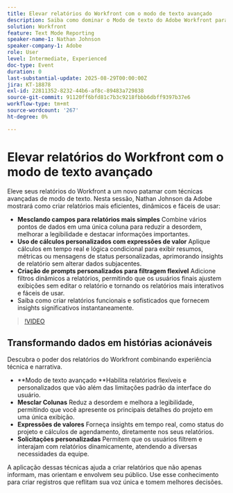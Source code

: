 ```yaml
---
title: Elevar relatórios do Workfront com o modo de texto avançado
description: Saiba como dominar o Modo de texto do Adobe Workfront para mesclar colunas, criar expressões de valor personalizadas e criar prompts dinâmicos para relatórios mais inteligentes.
solution: Workfront
feature: Text Mode Reporting
speaker-name-1: Nathan Johnson
speaker-company-1: Adobe
role: User
level: Intermediate, Experienced
doc-type: Event
duration: 0
last-substantial-update: 2025-08-29T00:00:00Z
jira: KT-18878
exl-id: 22811352-8232-44b6-af8c-89483a729838
source-git-commit: 91120ff6bfd81c7b3c9218fbbb6dbff9397b37e6
workflow-type: tm+mt
source-wordcount: '267'
ht-degree: 0%

---
```


# Elevar relatórios do Workfront com o modo de texto avançado

Eleve seus relatórios do Workfront a um novo patamar com técnicas avançadas de modo de texto. Nesta sessão, Nathan Johnson da Adobe mostrará como criar relatórios mais eficientes, dinâmicos e fáceis de usar:

* **Mesclando campos para relatórios mais simples** Combine vários pontos de dados em uma única coluna para reduzir a desordem, melhorar a legibilidade e destacar informações importantes.
* **Uso de cálculos personalizados com expressões de valor** Aplique cálculos em tempo real e lógica condicional para exibir resumos, métricas ou mensagens de status personalizadas, aprimorando insights de relatório sem alterar dados subjacentes.
* **Criação de prompts personalizados para filtragem flexível** Adicione filtros dinâmicos a relatórios, permitindo que os usuários finais ajustem exibições sem editar o relatório e tornando os relatórios mais interativos e fáceis de usar.
* Saiba como criar relatórios funcionais e sofisticados que fornecem insights significativos instantaneamente.

>[!VIDEO](https://video.tv.adobe.com/v/3471498/?learn=on&enablevpops)

## Transformando dados em histórias acionáveis

Descubra o poder dos relatórios do Workfront combinando experiência técnica e narrativa.

* **Modo de texto avançado **Habilita relatórios flexíveis e personalizados que vão além das limitações padrão da interface do usuário.
* **Mesclar Colunas** Reduz a desordem e melhora a legibilidade, permitindo que você apresente os principais detalhes do projeto em uma única exibição.
* **Expressões de valores** Forneça insights em tempo real, como status do projeto e cálculos de agendamento, diretamente nos seus relatórios.
* **Solicitações personalizadas** Permitem que os usuários filtrem e interajam com relatórios dinamicamente, atendendo a diversas necessidades da equipe.

A aplicação dessas técnicas ajuda a criar relatórios que não apenas informam, mas orientam e envolvem seu público. Use esse conhecimento para criar registros que reflitam sua voz única e tomem melhores decisões.
